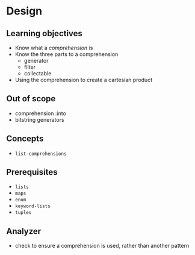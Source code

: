 # Design

## Learning objectives

- Know what a _comprehension_ is
- Know the three parts to a comprehension
  - generator
  - filter
  - collectable
- Using the comprehension to create a cartesian product

## Out of scope

- comprehension :into
- bitstring generators

## Concepts

- `list-comprehensions`

## Prerequisites

- `lists`
- `maps`
- `enum`
- `keyword-lists`
- `tuples`

## Analyzer

- check to ensure a comprehension is used, rather than another pattern
